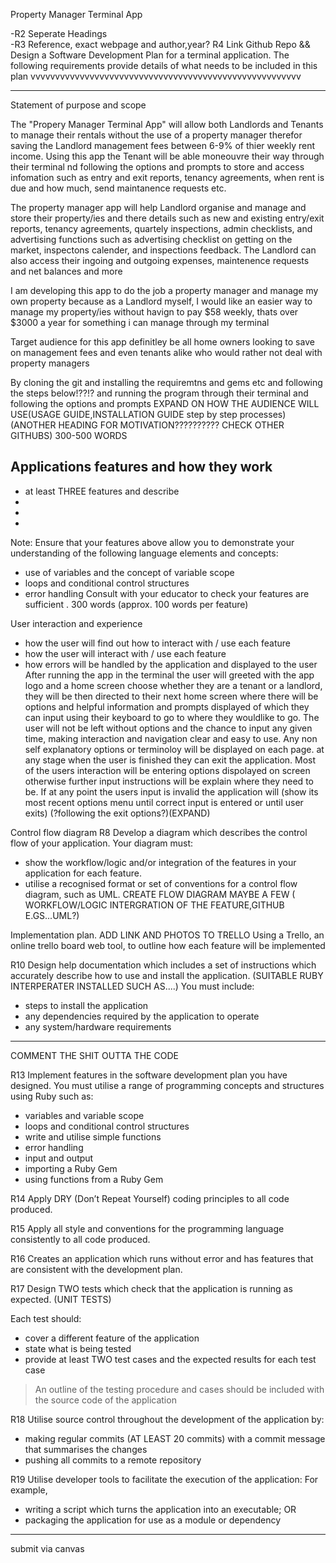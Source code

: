 

Property Manager Terminal App


-R2	Seperate Headings	 
-R3	Reference, exact webpage and author,year?
R4	Link Github Repo && Design a Software Development Plan for a terminal application. The following requirements provide details of what needs to be included in this plan
vvvvvvvvvvvvvvvvvvvvvvvvvvvvvvvvvvvvvvvvvvvvvvvvvvvvvvv

---------------------------------------------------------------------------------------------------------------


Statement of purpose and scope

The "Propery Manager Terminal App" will allow both Landlords and Tenants to manage their rentals without the use of a property manager therefor saving the Landlord management fees between 6-9% of thier weekly rent income. Using this app the Tenant will be able moneouvre their way through their terminal nd following the options and prompts to store and access infomation such as entry and exit reports, tenancy agreements, when rent is due and how much, send maintanence requests etc.

The property manager app will help Landlord organise and manage and store their property/ies and there details such as new and existing entry/exit reports, tenancy agreements, quartely inspections, admin checklists, and advertising functions such as advertising checklist on getting on the market, inspectons calender, and inspections feedback. The Landlord can also access their ingoing and outgoing expenses, maintenence requests and net balances and more

I am developing this app to do the job a property manager and manage my own property because as a Landlord myself, I would like an easier way to manage my property/ies without havign to pay $58 weekly, thats over $3000 a year for something i can manage through my terminal

Target audience for this app definitley be all home owners looking to save on management fees and even tenants alike who would rather not deal with property managers 

By cloning the git and installing the requiremtns and gems etc and following the steps below!??!? and running the program through their terminal and following the options and prompts
EXPAND ON HOW THE AUDIENCE WILL USE(USAGE GUIDE,INSTALLATION GUIDE step by step processes)(ANOTHER HEADING FOR MOTIVATION?????????? CHECK OTHER GITHUBS)
300-500 WORDS



Applications features and how they work
-
- at least THREE features and describe
-
-
-
Note: Ensure that your features above allow you to demonstrate your understanding of the following language elements and concepts:
- use of variables and the concept of variable scope
- loops and conditional control structures
- error handling
Consult with your educator to check your features are sufficient .	300 words (approx. 100 words per feature)



User interaction and experience


- how the user will find out how to interact with / use each feature
- how the user will interact with / use each feature
- how errors will be handled by the application and displayed to the user
After running the app in the terminal the user will greeted with the app logo and a home screen choose whether they are a tenant or a landlord, they will be then directed to their next home screen where there will be options and helpful information and prompts displayed of which they can input using their keyboard to go to where they wouldlike to go. The user will not be left without options and the chance to input any given time, making interaction and navigation clear and easy to use. Any non self explanatory options or terminoloy will be displayed on each page. at any stage when the user is finished they can exit the application. Most of the users interaction will be entering options dispolayed on screen otherwise further input instructions will be explain where they need to be. If at any point the users input is invalid the application will (show its most recent options menu until correct input is entered or until user exits) (?following the exit options?)(EXPAND)



Control flow diagram
R8	Develop a diagram which describes the control flow of your application. Your diagram must:
- show the workflow/logic and/or integration of the features in your application for each feature.
- utilise a recognised format or set of conventions for a control flow diagram, such as UML.
CREATE FLOW DIAGRAM MAYBE A FEW ( WORKFLOW/LOGIC INTERGRATION OF THE FEATURE,GITHUB E.GS...UML?)



Implementation plan. 
ADD LINK AND PHOTOS TO TRELLO
Using a Trello, an online trello board web tool, to outline how each feature will be implemented




R10	Design help documentation which includes a set of instructions which accurately describe how to use and install the application.
(SUITABLE RUBY INTERPERATER INSTALLED SUCH AS....)
You must include:
- steps to install the application
- any dependencies required by the application to operate
- any system/hardware requirements

-----------------------------------------------------------------

COMMENT THE SHIT OUTTA THE CODE

R13	Implement features in the software development plan you have designed. You must utilise a range of programming concepts and structures using Ruby such as:
- variables and variable scope
- loops and conditional control structures
- write and utilise simple functions
- error handling
- input and output
- importing a Ruby Gem
- using functions from a Ruby Gem



R14	Apply DRY (Don’t Repeat Yourself) coding principles to all code produced.



R15	Apply all style and conventions for the programming language consistently to all code produced.



R16	Creates an application which runs without error and has features that are consistent with the development plan.



R17	Design TWO tests which check that the application is running as expected. (UNIT TESTS)

Each test should:
- cover a different feature of the application
- state what is being tested
- provide at least TWO test cases and the expected results for each test case

> An outline of the testing procedure and cases should be included with the source code of the application



R18	Utilise source control throughout the development of the application by:
- making regular commits (AT LEAST 20 commits) with a commit message that summarises the changes
- pushing all commits to a remote repository



R19	Utilise developer tools to facilitate the execution of the application:
For example,
- writing a script which turns the application into an executable; OR
- packaging the application for use as a module or dependency

-------------------------------------------

submit via canvas
